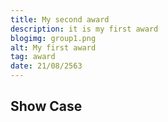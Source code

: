 ```yaml
---
title: My second award
description: it is my first award
blogimg: group1.png
alt: My first award
tag: award
date: 21/08/2563
---
```


## Show Case